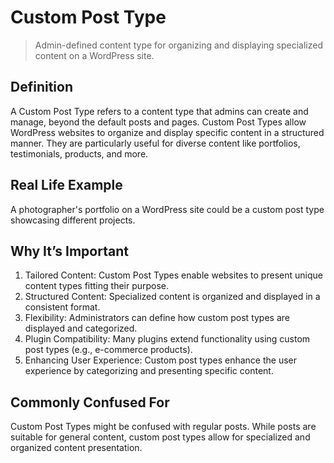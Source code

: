 # Custom Post Type

>Admin-defined content type for organizing and displaying specialized content on a WordPress site.

## Definition

A Custom Post Type refers to a content type that admins can create and manage, beyond the default posts and pages. Custom Post Types allow WordPress websites to organize and display specific content in a structured manner. They are particularly useful for diverse content like portfolios, testimonials, products, and more.

## Real Life Example

A photographer's portfolio on a WordPress site could be a custom post type showcasing different projects.

## Why It’s Important

1. Tailored Content: Custom Post Types enable websites to present unique content types fitting their purpose.
2. Structured Content: Specialized content is organized and displayed in a consistent format.
3. Flexibility: Administrators can define how custom post types are displayed and categorized.
4. Plugin Compatibility: Many plugins extend functionality using custom post types (e.g., e-commerce products).
5. Enhancing User Experience: Custom post types enhance the user experience by categorizing and presenting specific content.

## Commonly Confused For

Custom Post Types might be confused with regular posts. While posts are suitable for general content, custom post types allow for specialized and organized content presentation.
